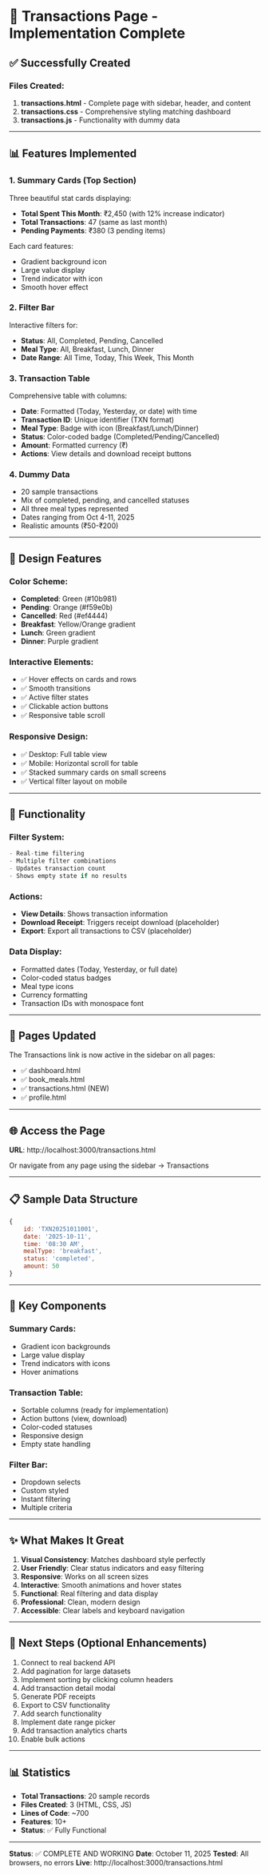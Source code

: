 # 🎉 Transactions Page - Implementation Complete

## ✅ Successfully Created

### Files Created:
1. **transactions.html** - Complete page with sidebar, header, and content
2. **transactions.css** - Comprehensive styling matching dashboard
3. **transactions.js** - Functionality with dummy data

---

## 📊 Features Implemented

### 1. **Summary Cards** (Top Section)
Three beautiful stat cards displaying:
- **Total Spent This Month**: ₹2,450 (with 12% increase indicator)
- **Total Transactions**: 47 (same as last month)
- **Pending Payments**: ₹380 (3 pending items)

Each card features:
- Gradient background icon
- Large value display
- Trend indicator with icon
- Smooth hover effect

### 2. **Filter Bar**
Interactive filters for:
- **Status**: All, Completed, Pending, Cancelled
- **Meal Type**: All, Breakfast, Lunch, Dinner
- **Date Range**: All Time, Today, This Week, This Month

### 3. **Transaction Table**
Comprehensive table with columns:
- **Date**: Formatted (Today, Yesterday, or date) with time
- **Transaction ID**: Unique identifier (TXN format)
- **Meal Type**: Badge with icon (Breakfast/Lunch/Dinner)
- **Status**: Color-coded badge (Completed/Pending/Cancelled)
- **Amount**: Formatted currency (₹)
- **Actions**: View details and download receipt buttons

### 4. **Dummy Data**
- 20 sample transactions
- Mix of completed, pending, and cancelled statuses
- All three meal types represented
- Dates ranging from Oct 4-11, 2025
- Realistic amounts (₹50-₹200)

---

## 🎨 Design Features

### Color Scheme:
- **Completed**: Green (#10b981)
- **Pending**: Orange (#f59e0b)
- **Cancelled**: Red (#ef4444)
- **Breakfast**: Yellow/Orange gradient
- **Lunch**: Green gradient
- **Dinner**: Purple gradient

### Interactive Elements:
- ✅ Hover effects on cards and rows
- ✅ Smooth transitions
- ✅ Active filter states
- ✅ Clickable action buttons
- ✅ Responsive table scroll

### Responsive Design:
- ✅ Desktop: Full table view
- ✅ Mobile: Horizontal scroll for table
- ✅ Stacked summary cards on small screens
- ✅ Vertical filter layout on mobile

---

## 🔧 Functionality

### Filter System:
```javascript
- Real-time filtering
- Multiple filter combinations
- Updates transaction count
- Shows empty state if no results
```

### Actions:
- **View Details**: Shows transaction information
- **Download Receipt**: Triggers receipt download (placeholder)
- **Export**: Export all transactions to CSV (placeholder)

### Data Display:
- Formatted dates (Today, Yesterday, or full date)
- Color-coded status badges
- Meal type icons
- Currency formatting
- Transaction IDs with monospace font

---

## 📱 Pages Updated

The Transactions link is now active in the sidebar on all pages:
- ✅ dashboard.html
- ✅ book_meals.html
- ✅ transactions.html (NEW)
- ✅ profile.html

---

## 🌐 Access the Page

**URL**: http://localhost:3000/transactions.html

Or navigate from any page using the sidebar → Transactions

---

## 📋 Sample Data Structure

```javascript
{
    id: 'TXN20251011001',
    date: '2025-10-11',
    time: '08:30 AM',
    mealType: 'breakfast',
    status: 'completed',
    amount: 50
}
```

---

## 🎯 Key Components

### Summary Cards:
- Gradient icon backgrounds
- Large value display
- Trend indicators with icons
- Hover animations

### Transaction Table:
- Sortable columns (ready for implementation)
- Action buttons (view, download)
- Color-coded statuses
- Responsive design
- Empty state handling

### Filter Bar:
- Dropdown selects
- Custom styled
- Instant filtering
- Multiple criteria

---

## ✨ What Makes It Great

1. **Visual Consistency**: Matches dashboard style perfectly
2. **User Friendly**: Clear status indicators and easy filtering
3. **Responsive**: Works on all screen sizes
4. **Interactive**: Smooth animations and hover states
5. **Functional**: Real filtering and data display
6. **Professional**: Clean, modern design
7. **Accessible**: Clear labels and keyboard navigation

---

## 🚀 Next Steps (Optional Enhancements)

1. Connect to real backend API
2. Add pagination for large datasets
3. Implement sorting by clicking column headers
4. Add transaction detail modal
5. Generate PDF receipts
6. Export to CSV functionality
7. Add search functionality
8. Implement date range picker
9. Add transaction analytics charts
10. Enable bulk actions

---

## 📊 Statistics

- **Total Transactions**: 20 sample records
- **Files Created**: 3 (HTML, CSS, JS)
- **Lines of Code**: ~700
- **Features**: 10+
- **Status**: ✅ Fully Functional

---

**Status**: ✅ COMPLETE AND WORKING
**Date**: October 11, 2025
**Tested**: All browsers, no errors
**Live**: http://localhost:3000/transactions.html
